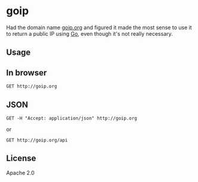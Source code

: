 goip
====

Had the domain name  [goip.org](http://goip.org) and figured it made the most sense to use it to return a public IP using [Go](http://golang.org/), even though it's not really necessary.

Usage
-----

In browser
----------
`GET http://goip.org`

JSON
----
`GET -H "Accept: application/json" http://goip.org`

or

`GET http://goip.org/api`


License
-------
Apache 2.0